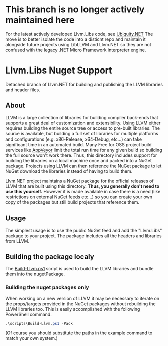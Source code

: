 # This branch is no longer actively maintained here
For the latest actively developed Llvm.Libs code, see [Ubiquity.NET](https://github.com/UbiquityDotNET)
The move is to better isolate the code into a disticnt repo and maintain it alongside future
projects using LibLLVM and Llvm.NET so they are not confused with the legacy .NET Micro Framework
interpreter engine.

# Llvm.Libs Nuget Support
Detached branch of Llvm.NET for building and publishing the LLVM libraries and
header files.

## About
LLVM is a large collection of libraries for building compiler back-ends that
supports a great deal of customization and extensibility. Using LLVM either
requires building the entire source tree or access to pre-built libraries.
The source is available, but building a full set of libraries for multiple
platforms and configurations (e.g. x86-Release, x64-Debug, etc...) can take
significant time in an automated build. Many Free for OSS project build services
like [AppVeyor](http://AppVeyor.com) limit the total run time for any given build
so building the full source won't work there. Thus, this directory includes support
for building the libraries on a local machine once and packed into a NuGet package.
Projects using LLVM can then reference the NuGet package to let NuGet download the
libraries instead of having to build them.

Llvm.NET project maintains a NuGet package for the official releases of LLVM that
are built using this directory. **Thus, you generally don't need to use this yourself.**
However it is made available in case there is a need (like restrictions on external
NuGet feeds etc...) so you can create your own copy of the packages but still build
projects that reference them.

## Usage
The simplest usage is to use the public NuGet feed and add the "Llvm.Libs" package
to your project. The package includes all the headers and libraries from LLVM.

## Building the package localy
The [Build-Llvm.ps1](scripts\Build-Llvm.md) script is used to build the LLVM libraries and
bundle them into the nugetPackage.

### Building the nuget packages only
When working on a new version of LLVM it may be necessary to iterate on the props/targets
provided in the NuGet packages without rebuilding the LLVM libraries too. This is easily
accomplished with the following PowerShell command.

```PowerShell
.\scripts\Build-Llvm.ps1 -Pack
```
 (Of course you should substitute the paths in the example command to match your own system.)

